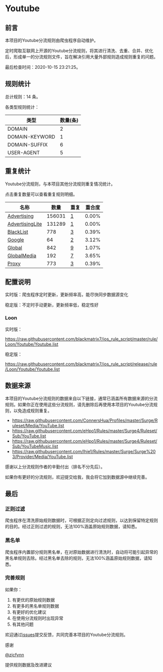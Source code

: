 # Youtube

## 前言

本项目的Youtube分流规则由爬虫程序自动维护。

定时爬取互联网上开源的Youtube分流规则，将其进行清洗、去重、合并、优化后，形成单一的分流规则文件，旨在解决引用大量外部规则造成规则重复的问题。


最后检查时间：2020-10-15 23:21:25。

## 规则统计

总计规则：14 条。

各类型规则统计：

| 类型 | 数量(条) |
| ---- | ---- |
| DOMAIN | 2 |
| DOMAIN-KEYWORD | 1 |
| DOMAIN-SUFFIX | 6 |
| USER-AGENT | 5 |
## 重复统计

Youtube分流规则，与本项目其他分流规则重复情况统计。

点击重复数量可以查看重复规则明细。

| 名称 | 数量 | 重复 | 重合度 |
| ---- | ---- | ---- | ------ |
|  [Advertising](https://github.com/blackmatrix7/ios_rule_script/tree/master/rule/Loon/Advertising)    | 156031   | [1](https://github.com/blackmatrix7/ios_rule_script/tree/master/rule/Repeat/Youtube/Advertising.list)   |   0.00%  |
|  [AdvertisingLite](https://github.com/blackmatrix7/ios_rule_script/tree/master/rule/Loon/AdvertisingLite)    | 131289   | [1](https://github.com/blackmatrix7/ios_rule_script/tree/master/rule/Repeat/Youtube/AdvertisingLite.list)   |   0.00%  |
|  [BlackList](https://github.com/blackmatrix7/ios_rule_script/tree/master/rule/Loon/BlackList)    | 778   | [3](https://github.com/blackmatrix7/ios_rule_script/tree/master/rule/Repeat/Youtube/BlackList.list)   |   0.39%  |
|  [Google](https://github.com/blackmatrix7/ios_rule_script/tree/master/rule/Loon/Google)    | 64   | [2](https://github.com/blackmatrix7/ios_rule_script/tree/master/rule/Repeat/Youtube/Google.list)   |   3.12%  |
|  [Global](https://github.com/blackmatrix7/ios_rule_script/tree/master/rule/Loon/Global)    | 842   | [9](https://github.com/blackmatrix7/ios_rule_script/tree/master/rule/Repeat/Youtube/Global.list)   |   1.07%  |
|  [GlobalMedia](https://github.com/blackmatrix7/ios_rule_script/tree/master/rule/Loon/GlobalMedia)    | 192   | [7](https://github.com/blackmatrix7/ios_rule_script/tree/master/rule/Repeat/Youtube/GlobalMedia.list)   |   3.65%  |
|  [Proxy](https://github.com/blackmatrix7/ios_rule_script/tree/master/rule/Loon/Proxy)    | 773   | [3](https://github.com/blackmatrix7/ios_rule_script/tree/master/rule/Repeat/Youtube/Proxy.list)   |   0.39%  |
## 配置说明

实时版：爬虫程序定时更新，更新频率高，能尽快同步数据源变化

稳定版：不定时手动更新，更新频率低，稳定性好

### Loon 
实时版：

https://raw.githubusercontent.com/blackmatrix7/ios_rule_script/master/rule/Loon/Youtube/Youtube.list

稳定版：

https://raw.githubusercontent.com/blackmatrix7/ios_rule_script/release/rule/Loon/Youtube/Youtube.list

## 数据来源

本项目的Youtube分流规则的数据来自以下链接，通常已涵盖所有数据来源的分流规则。如果你正在使用这些分流规则，请先删除后再使用本项目的Youtube分流规则，以免造成规则重复。

- https://raw.githubusercontent.com/ConnersHua/Profiles/master/Surge/Ruleset/Media/YouTube.list
- https://raw.githubusercontent.com/eHpo1/Rules/master/Surge4/Ruleset/Sub/YouTube.list
- https://raw.githubusercontent.com/eHpo1/Rules/master/Surge4/Ruleset/Sub/YouTubeMusic.list
- https://raw.githubusercontent.com/lhie1/Rules/master/Surge/Surge%203/Provider/Media/YouTube.list


感谢以上分流规则作者的辛勤付出（排名不分先后）。

如果你有更好的分流规则，欢迎提交给我，我会将它加到数据源中继续完善。

## 最后

### 正则过滤

爬虫程序在清洗原始规则数据时，可根据正则定向过滤规则，以达到保留特定规则的目的。经过正则过滤的规则，无法100%涵盖原始规则数据，请知悉。

### 黑名单

爬虫程序内置部分规则黑名单，在对原始数据进行清洗时，自动将可能引起异常的黑名单规则去除。经过黑名单去除的规则，无法100%涵盖原始规则数据，请知悉。

### 完善规则

如果你：

1. 有更优的原始规则数据
2. 有更多的黑名单规则数据
3. 有更好的优化建议
4. 在使用分流规则时出现异常
5. 有其他问题

欢迎通过[issues](https://github.com/blackmatrix7/ios_rule_script/issues/new)提交反馈，共同完善本项目的Youtube分流规则。

感谢

[@zjcfynn](https://github.com/zjcfynn)

提供规则数据及改进建议